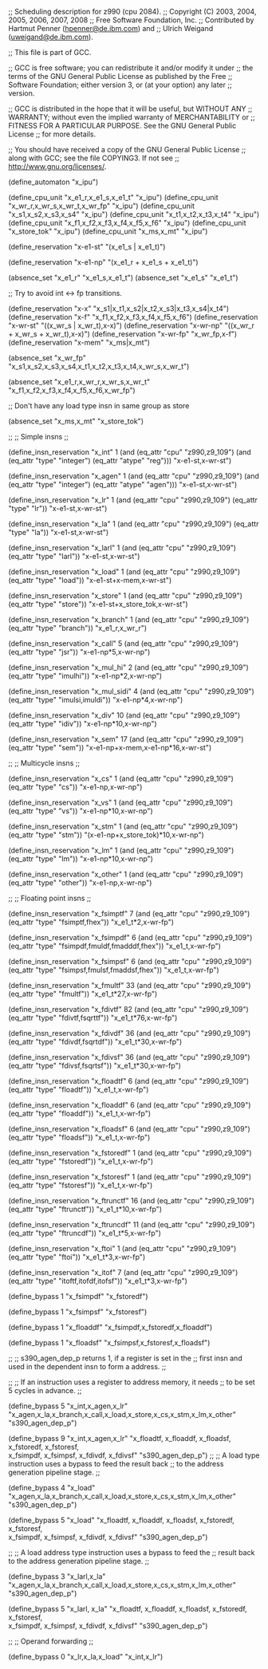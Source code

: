 ;; Scheduling description for z990 (cpu 2084).
;;   Copyright (C) 2003, 2004, 2005, 2006, 2007, 2008
;;   Free Software Foundation, Inc.
;;   Contributed by Hartmut Penner (hpenner@de.ibm.com) and
;;                  Ulrich Weigand (uweigand@de.ibm.com).

;; This file is part of GCC.

;; GCC is free software; you can redistribute it and/or modify it under
;; the terms of the GNU General Public License as published by the Free
;; Software Foundation; either version 3, or (at your option) any later
;; version.

;; GCC is distributed in the hope that it will be useful, but WITHOUT ANY
;; WARRANTY; without even the implied warranty of MERCHANTABILITY or
;; FITNESS FOR A PARTICULAR PURPOSE.  See the GNU General Public License
;; for more details.

;; You should have received a copy of the GNU General Public License
;; along with GCC; see the file COPYING3.  If not see
;; <http://www.gnu.org/licenses/>.

(define_automaton "x_ipu")

(define_cpu_unit "x_e1_r,x_e1_s,x_e1_t"  "x_ipu")
(define_cpu_unit "x_wr_r,x_wr_s,x_wr_t,x_wr_fp" "x_ipu")
(define_cpu_unit "x_s1,x_s2,x_s3,x_s4"   "x_ipu")
(define_cpu_unit "x_t1,x_t2,x_t3,x_t4"   "x_ipu")
(define_cpu_unit "x_f1,x_f2,x_f3,x_f4,x_f5,x_f6"   "x_ipu")
(define_cpu_unit "x_store_tok"   "x_ipu")
(define_cpu_unit "x_ms,x_mt"   "x_ipu")

(define_reservation "x-e1-st" "(x_e1_s | x_e1_t)")

(define_reservation "x-e1-np" "(x_e1_r + x_e1_s + x_e1_t)")

(absence_set "x_e1_r" "x_e1_s,x_e1_t")
(absence_set "x_e1_s" "x_e1_t")

;; Try to avoid int <-> fp transitions.

(define_reservation "x-x" "x_s1|x_t1,x_s2|x_t2,x_s3|x_t3,x_s4|x_t4")
(define_reservation "x-f" "x_f1,x_f2,x_f3,x_f4,x_f5,x_f6")
(define_reservation "x-wr-st" "((x_wr_s | x_wr_t),x-x)")
(define_reservation "x-wr-np" "((x_wr_r + x_wr_s + x_wr_t),x-x)")
(define_reservation "x-wr-fp" "x_wr_fp,x-f")
(define_reservation "x-mem"   "x_ms|x_mt")

(absence_set "x_wr_fp"
             "x_s1,x_s2,x_s3,x_s4,x_t1,x_t2,x_t3,x_t4,x_wr_s,x_wr_t")

(absence_set "x_e1_r,x_wr_r,x_wr_s,x_wr_t"
             "x_f1,x_f2,x_f3,x_f4,x_f5,x_f6,x_wr_fp")

;; Don't have any load type insn in same group as store

(absence_set "x_ms,x_mt" "x_store_tok")


;;
;; Simple insns
;;

(define_insn_reservation "x_int" 1
  (and (eq_attr "cpu" "z990,z9_109")
       (and (eq_attr "type" "integer")
            (eq_attr "atype" "reg")))
  "x-e1-st,x-wr-st")

(define_insn_reservation "x_agen" 1
  (and (eq_attr "cpu" "z990,z9_109")
       (and (eq_attr "type" "integer")
            (eq_attr "atype" "agen")))
  "x-e1-st,x-wr-st")

(define_insn_reservation "x_lr" 1
  (and (eq_attr "cpu" "z990,z9_109")
       (eq_attr "type" "lr"))
  "x-e1-st,x-wr-st")

(define_insn_reservation "x_la" 1
  (and (eq_attr "cpu" "z990,z9_109")
       (eq_attr "type" "la"))
  "x-e1-st,x-wr-st")

(define_insn_reservation "x_larl" 1
  (and (eq_attr "cpu" "z990,z9_109")
       (eq_attr "type" "larl"))
  "x-e1-st,x-wr-st")

(define_insn_reservation "x_load" 1
  (and (eq_attr "cpu" "z990,z9_109")
       (eq_attr "type" "load"))
  "x-e1-st+x-mem,x-wr-st")

(define_insn_reservation "x_store" 1
  (and (eq_attr "cpu" "z990,z9_109")
       (eq_attr "type" "store"))
  "x-e1-st+x_store_tok,x-wr-st")

(define_insn_reservation "x_branch" 1
  (and (eq_attr "cpu" "z990,z9_109")
       (eq_attr "type" "branch"))
  "x_e1_r,x_wr_r")

(define_insn_reservation "x_call" 5
  (and (eq_attr "cpu" "z990,z9_109")
       (eq_attr "type" "jsr"))
  "x-e1-np*5,x-wr-np")

(define_insn_reservation "x_mul_hi" 2
  (and (eq_attr "cpu" "z990,z9_109")
       (eq_attr "type" "imulhi"))
  "x-e1-np*2,x-wr-np")

(define_insn_reservation "x_mul_sidi" 4
  (and (eq_attr "cpu" "z990,z9_109")
       (eq_attr "type" "imulsi,imuldi"))
  "x-e1-np*4,x-wr-np")

(define_insn_reservation "x_div" 10
  (and (eq_attr "cpu" "z990,z9_109")
       (eq_attr "type" "idiv"))
  "x-e1-np*10,x-wr-np")

(define_insn_reservation "x_sem" 17
  (and (eq_attr "cpu" "z990,z9_109")
       (eq_attr "type" "sem"))
  "x-e1-np+x-mem,x-e1-np*16,x-wr-st")

;;
;; Multicycle insns
;;

(define_insn_reservation "x_cs" 1
  (and (eq_attr "cpu" "z990,z9_109")
       (eq_attr "type" "cs"))
  "x-e1-np,x-wr-np")

(define_insn_reservation "x_vs" 1
  (and (eq_attr "cpu" "z990,z9_109")
       (eq_attr "type" "vs"))
  "x-e1-np*10,x-wr-np")

(define_insn_reservation "x_stm" 1
  (and (eq_attr "cpu" "z990,z9_109")
       (eq_attr "type" "stm"))
  "(x-e1-np+x_store_tok)*10,x-wr-np")

(define_insn_reservation "x_lm" 1
  (and (eq_attr "cpu" "z990,z9_109")
       (eq_attr "type" "lm"))
  "x-e1-np*10,x-wr-np")

(define_insn_reservation "x_other" 1
  (and (eq_attr "cpu" "z990,z9_109")
       (eq_attr "type" "other"))
  "x-e1-np,x-wr-np")

;;
;; Floating point insns
;;

(define_insn_reservation "x_fsimptf" 7
  (and (eq_attr "cpu" "z990,z9_109")
       (eq_attr "type" "fsimptf,fhex"))
  "x_e1_t*2,x-wr-fp")

(define_insn_reservation "x_fsimpdf" 6
  (and (eq_attr "cpu" "z990,z9_109")
       (eq_attr "type" "fsimpdf,fmuldf,fmadddf,fhex"))
  "x_e1_t,x-wr-fp")

(define_insn_reservation "x_fsimpsf" 6
  (and (eq_attr "cpu" "z990,z9_109")
       (eq_attr "type" "fsimpsf,fmulsf,fmaddsf,fhex"))
  "x_e1_t,x-wr-fp")


(define_insn_reservation "x_fmultf" 33
  (and (eq_attr "cpu" "z990,z9_109")
       (eq_attr "type" "fmultf"))
  "x_e1_t*27,x-wr-fp")


(define_insn_reservation "x_fdivtf" 82
  (and (eq_attr "cpu" "z990,z9_109")
       (eq_attr "type" "fdivtf,fsqrttf"))
  "x_e1_t*76,x-wr-fp")

(define_insn_reservation "x_fdivdf" 36
  (and (eq_attr "cpu" "z990,z9_109")
       (eq_attr "type" "fdivdf,fsqrtdf"))
  "x_e1_t*30,x-wr-fp")

(define_insn_reservation "x_fdivsf" 36
  (and (eq_attr "cpu" "z990,z9_109")
       (eq_attr "type" "fdivsf,fsqrtsf"))
  "x_e1_t*30,x-wr-fp")


(define_insn_reservation "x_floadtf" 6
  (and (eq_attr "cpu" "z990,z9_109")
       (eq_attr "type" "floadtf"))
  "x_e1_t,x-wr-fp")

(define_insn_reservation "x_floaddf" 6
  (and (eq_attr "cpu" "z990,z9_109")
       (eq_attr "type" "floaddf"))
  "x_e1_t,x-wr-fp")

(define_insn_reservation "x_floadsf" 6
  (and (eq_attr "cpu" "z990,z9_109")
       (eq_attr "type" "floadsf"))
  "x_e1_t,x-wr-fp")


(define_insn_reservation "x_fstoredf" 1
  (and (eq_attr "cpu" "z990,z9_109")
       (eq_attr "type" "fstoredf"))
  "x_e1_t,x-wr-fp")

(define_insn_reservation "x_fstoresf" 1
  (and (eq_attr "cpu" "z990,z9_109")
       (eq_attr "type" "fstoresf"))
  "x_e1_t,x-wr-fp")


(define_insn_reservation "x_ftrunctf" 16
  (and (eq_attr "cpu" "z990,z9_109")
       (eq_attr "type" "ftrunctf"))
  "x_e1_t*10,x-wr-fp")

(define_insn_reservation "x_ftruncdf" 11
  (and (eq_attr "cpu" "z990,z9_109")
       (eq_attr "type" "ftruncdf"))
  "x_e1_t*5,x-wr-fp")


(define_insn_reservation "x_ftoi" 1
  (and (eq_attr "cpu" "z990,z9_109")
       (eq_attr "type" "ftoi"))
  "x_e1_t*3,x-wr-fp")

(define_insn_reservation "x_itof" 7
  (and (eq_attr "cpu" "z990,z9_109")
       (eq_attr "type" "itoftf,itofdf,itofsf"))
  "x_e1_t*3,x-wr-fp")

(define_bypass 1 "x_fsimpdf" "x_fstoredf")

(define_bypass 1 "x_fsimpsf" "x_fstoresf")

(define_bypass 1 "x_floaddf" "x_fsimpdf,x_fstoredf,x_floaddf")

(define_bypass 1 "x_floadsf" "x_fsimpsf,x_fstoresf,x_floadsf")

;;
;; s390_agen_dep_p returns 1, if a register is set in the
;; first insn and used in the dependent insn to form a address.
;;

;;
;; If an instruction uses a register to address memory, it needs
;; to be set 5 cycles in advance.
;;

(define_bypass 5 "x_int,x_agen,x_lr"
                 "x_agen,x_la,x_branch,x_call,x_load,x_store,x_cs,x_stm,x_lm,x_other"
	         "s390_agen_dep_p")

(define_bypass 9 "x_int,x_agen,x_lr"
                 "x_floadtf, x_floaddf, x_floadsf, x_fstoredf, x_fstoresf,\
		  x_fsimpdf, x_fsimpsf, x_fdivdf, x_fdivsf"
	         "s390_agen_dep_p")
;;
;; A load type instruction uses a bypass to feed the result back
;; to the address generation pipeline stage.
;;

(define_bypass 4 "x_load"
                 "x_agen,x_la,x_branch,x_call,x_load,x_store,x_cs,x_stm,x_lm,x_other"
	         "s390_agen_dep_p")

(define_bypass 5 "x_load"
                 "x_floadtf, x_floaddf, x_floadsf, x_fstoredf, x_fstoresf,\
		  x_fsimpdf, x_fsimpsf, x_fdivdf, x_fdivsf"
	         "s390_agen_dep_p")

;;
;; A load address type instruction uses a bypass to feed the
;; result back to the address generation pipeline stage.
;;

(define_bypass 3 "x_larl,x_la"
                 "x_agen,x_la,x_branch,x_call,x_load,x_store,x_cs,x_stm,x_lm,x_other"
	         "s390_agen_dep_p")

(define_bypass 5 "x_larl, x_la"
                 "x_floadtf, x_floaddf, x_floadsf, x_fstoredf, x_fstoresf,\
		  x_fsimpdf, x_fsimpsf, x_fdivdf, x_fdivsf"
	         "s390_agen_dep_p")

;;
;; Operand forwarding
;;

(define_bypass 0 "x_lr,x_la,x_load" "x_int,x_lr")



